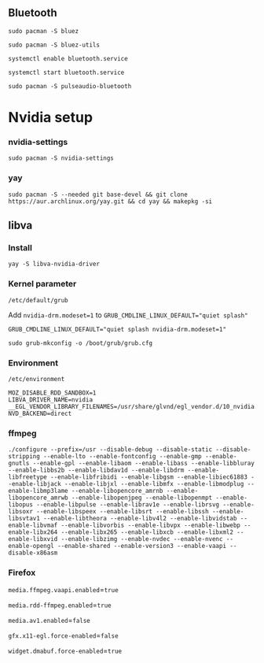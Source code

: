<!--
## bashrc:
```
PS1='${debian_chroot:+($debian_chroot)}\[\033[01;32m\]\u@\h\[\033[00m\]:\[\033[01;34m\]\w\[\033[00m\]\$ '
```
-->
## Bluetooth
```
sudo pacman -S bluez
```
```
sudo pacman -S bluez-utils
```
```
systemctl enable bluetooth.service
```
```
systemctl start bluetooth.service
```
```
sudo pacman -S pulseaudio-bluetooth
```

# Nvidia setup
### nvidia-settings
```
sudo pacman -S nvidia-settings
```


<!--
### mpv
`/home/bali10050/.config/mpv/mpv.conf`
```
vo=gpu
hwdec=nvdec
profile=gpu-hq
gpu-context=x11
```
-->


### yay
```
sudo pacman -S --needed git base-devel && git clone https://aur.archlinux.org/yay.git && cd yay && makepkg -si
```

## libva
### Install
```
yay -S libva-nvidia-driver
```
### Kernel parameter
`/etc/default/grub`

Add `nvidia-drm.modeset=1` to `GRUB_CMDLINE_LINUX_DEFAULT="quiet splash"`
```
GRUB_CMDLINE_LINUX_DEFAULT="quiet splash nvidia-drm.modeset=1"
```

```
sudo grub-mkconfig -o /boot/grub/grub.cfg
```

### Environment
`/etc/environment`
```
MOZ_DISABLE_RDD_SANDBOX=1
LIBVA_DRIVER_NAME=nvidia
__EGL_VENDOR_LIBRARY_FILENAMES=/usr/share/glvnd/egl_vendor.d/10_nvidia.json
NVD_BACKEND=direct
```



### ffmpeg
```
./configure --prefix=/usr --disable-debug --disable-static --disable-stripping --enable-lto --enable-fontconfig --enable-gmp --enable-gnutls --enable-gpl --enable-libaom --enable-libass --enable-libbluray --enable-libbs2b --enable-libdav1d --enable-libdrm --enable-libfreetype --enable-libfribidi --enable-libgsm --enable-libiec61883 --enable-libjack --enable-libjxl --enable-libmfx --enable-libmodplug --enable-libmp3lame --enable-libopencore_amrnb --enable-libopencore_amrwb --enable-libopenjpeg --enable-libopenmpt --enable-libopus --enable-libpulse --enable-librav1e --enable-librsvg --enable-libsoxr --enable-libspeex --enable-libsrt --enable-libssh --enable-libsvtav1 --enable-libtheora --enable-libv4l2 --enable-libvidstab --enable-libvmaf --enable-libvorbis --enable-libvpx --enable-libwebp --enable-libx264 --enable-libx265 --enable-libxcb --enable-libxml2 --enable-libxvid --enable-libzimg --enable-nvdec --enable-nvenc --enable-opengl --enable-shared --enable-version3 --enable-vaapi --disable-x86asm
```

### Firefox
`media.ffmpeg.vaapi.enabled`=`true`


`media.rdd-ffmpeg.enabled`=`true`


`media.av1.enabled`=`false`


`gfx.x11-egl.force-enabled`=`false`


`widget.dmabuf.force-enabled`=`true`
